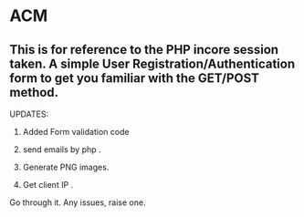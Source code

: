 # ACM
This is for reference to the PHP incore session taken. 
A simple User Registration/Authentication form to get you familiar with the GET/POST method.
---------------------------------------------------------------------------------
UPDATES: 
1. Added Form validation code

2. send emails by php . 

3. Generate PNG images.

4. Get client IP .

Go through it. Any issues, raise one.
